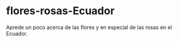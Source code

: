 # flores-rosas-Ecuador
Aprede un poco acerca de las flores y en especial de las rosas en el Ecuador.
